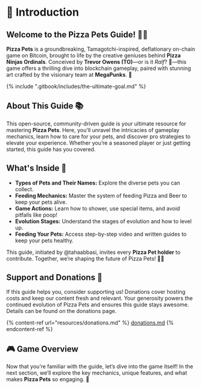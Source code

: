 # 🍕 Introduction

## Welcome to the Pizza Pets Guide! 🍕🐾

**Pizza Pets** is a groundbreaking, Tamagotchi-inspired, deflationary on-chain game on Bitcoin, brought to life by the creative geniuses behind **Pizza Ninjas Ordinals**. Conceived by **Trevor Owens (TO)**—or is it _Ralf_? 🤔—this game offers a thrilling dive into blockchain gameplay, paired with stunning art crafted by the visionary team at **MegaPunks**. 🎨

{% include ".gitbook/includes/the-ultimate-goal.md" %}

## About This Guide 📚

This open-source, community-driven guide is your ultimate resource for mastering **Pizza Pets**. Here, you'll unravel the intricacies of gameplay mechanics, learn how to care for your pets, and discover pro strategies to elevate your experience. Whether you’re a seasoned player or just getting started, this guide has you covered.

## What's Inside 🧐

* **Types of Pets and Their Names:** Explore the diverse pets you can collect.
* **Feeding Mechanics:** Master the system of feeding Pizza and Beer to keep your pets alive.
* **Game Actions:** Learn how to shower, use special items, and avoid pitfalls like poop!
* **Evolution Stages:** Understand the stages of evolution and how to level up.
* **Feeding Your Pets:** Access step-by-step video and written guides to keep your pets healthy.

This guide, initiated by @tahaabbasi, invites every **Pizza Pet holder** to contribute. Together, we’re shaping the future of Pizza Pets! 🍕✨

## Support and Donations 💖

If this guide helps you, consider supporting us! Donations cover hosting costs and keep our content fresh and relevant. Your generosity powers the continued evolution of Pizza Pets and ensures this guide stays awesome. Details can be found on the donations page.

{% content-ref url="resources/donations.md" %}
[donations.md](resources/donations.md)
{% endcontent-ref %}

## 🎮 Game Overview

Now that you’re familiar with the guide, let’s dive into the game itself! In the next section, we’ll explore the key mechanics, unique features, and what makes **Pizza Pets** so engaging. 📖
